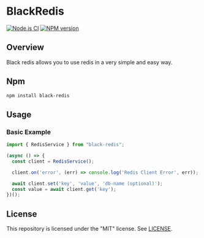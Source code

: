 # BlackRedis

[![Node.js CI](https://github.com/NessWayne/black-redis/blob/master/.github/workflows/main.yml/badge.svg)](https://github.com/NessWayne/black-redis/blob/master/.github/workflows/main.yml) [![NPM version](https://img.shields.io/npm/v/black-redis.svg)](https://www.npmjs.com/package/black-redis)

Overview
--------

Black redis allows you to use redis in a very simple and easy way.

Npm
------------

```bash
npm install black-redis
```


## Usage

### Basic Example

```typescript
import { RedisService } from "black-redis";

(async () => {
  const client = RedisService();

  client.on('error', (err) => console.log('Redis Client Error', err));

  await client.set('key', 'value', 'db-name (optional)');
  const value = await client.get('key');
})();
```



## License

This repository is licensed under the "MIT" license. See [LICENSE](LICENSE).